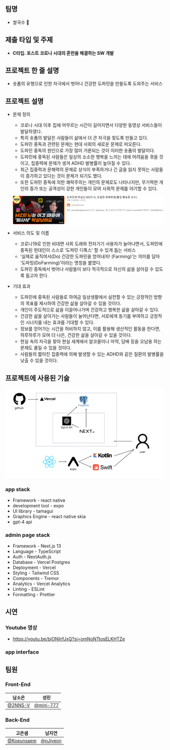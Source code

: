 
## 팀명

- 쌀국수 🍜
  

## 제출 타입 및 주제

- **C타입. 포스트 코로나 시대의 혼란을 해결하는 SW 개발**



## 프로젝트 한 줄 설명

- 숏폼의 유행으로 인한 자극에서 벗어나 건강한 도파민을 만들도록 도와주는 서비스



## 프로젝트 설명

- 문제 정의
    - 코로나 시대 이후 집에 머무르는 시간이 길어지면서 다양한 동영상 서비스들이 발달하였다.
    - 특히 숏폼의 발달은 사람들이 삶에서 더 큰 자극을 찾도록 만들고 있다.
    - 도파민 중독과 관련된 문제는 현대 사회의 새로운 문제로 떠오른다.
    - 도파민 중독의 원인으로 가장 많이 거론되는 것이 이러한 숏폼의 발달이다.
    - 도파민에 중독된 사람들은 일상의 소소한 행복을 느끼는 데에 어려움을 겪을 것이고, 집중력에 문제가 생겨 ADHD 발병률이 높아질 수 있다.
    - 최근 집중력과 문해력의 문제로 상식이 부족하거나 긴 글을 읽지 못하는 사람들이 증가하고 있다는 것이 문제가 되기도 했다.
    - 또한 도파민 중독에 의한 쾌락주의는 개인의 문제로도 나타나지만, 무기력한 개인의 증가 또는 공격성이 강한 개인들이 모여 사회적 문제를 야기할 수 있다.
    
    ![참고자료 1](./src/pic1.png)

    
- 서비스 의도 및 이름
    - 코로나19로 인한 비대면 사회 도래와 전자기기 사용자가 늘어나면서, 도파민에 중독된 현대인이 스스로 ‘도파민 디톡스’ 할 수 있게 돕는 서비스
    - ‘실제로 움직여서(Do) 건강한 도파민을 얻어내자! (Farming)’는 의미를 담아 ‘도파밍(DoFarming)’이라는 명칭을 붙였다.
    - 도파민 중독에서 벗어나 사람들이 보다 적극적으로 자신의 삶을 살아갈 수 있도록 돕고자 한다.
- 기대 효과
    - 도파민에 중독된 사람들로 하여금 일상생활에서 실천할 수 있는 긍정적인 방향의 목표를 제시하여 건강한 삶을 살아갈 수 있을 것이다.
    - 개인이 주도적으로 삶을 이끌어나가며 건강하고 행복한 삶을 살아갈 수 있다.
    - 건강한 삶을 살아가는 사람들이 늘어난다면, 서로에게 동기를 부여하고 긍정적인 시너지를 내는 효과를 기대할 수 있다.
    - 정보를 얻어가는 시간을 허비하지 않고, 이를 활용해 생산적인 활동을 한다면, 하루하루가 모여 더 나은, 건강한 삶을 살아갈 수 있을 것이다.
    - 현실 속의 자극을 찾아 현실 세계에서 알코올이나 마약, 담배 등을 오남용 하는 문제도 줄일 수 있을 것이다.
    - 사람들의 짧아진 집중력에 의해 발생할 수 있는 ADHD와 같은 질환의 발병률을 낮출 수 있을 것이다.


## 프로젝트에 사용된 기술

<img src="./src/system_diagram.png"/>

### app stack
- Framework - react native
- development tool - expo
- UI library - tamagui
- Graphics Engine - react native skia
- gpt-4 api 

### admin page stack
- Framework - Next.js 13
- Language - TypeScript
- Auth - NextAuth.js
- Database - Vercel Postgres
- Deployment - Vercel
- Styling - Tailwind CSS
- Components - Tremor
- Analytics - Vercel Analytics
- Linting - ESLint
- Formatting - Prettier


## 시연

### Youtube 영상
- https://youtu.be/biONjIrfJxQ?si=omNoNTtosELKHTZe

### app interface




## 팀원

### Front-End

| 남소은 | 성민 |
| --- | --- |
| [@2NNS-V](https://github.com/2NNS-V) | [@mini-777](https://github.com/mini-777) |

### Back-End

| 고은샘 | 남지연 |
| --- | --- |
| [@Koeunsaem](https://github.com/Koeunsaem) | [@nJiyeon](https://github.com/nJiyeon) |
